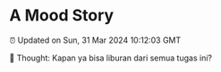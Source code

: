 # A Mood Story

⏰ Updated on Sun, 31 Mar 2024 10:12:03 GMT

💭 Thought: Kapan ya bisa liburan dari semua tugas ini?

